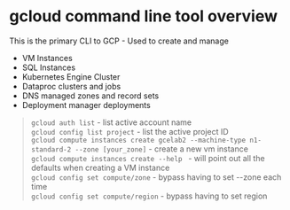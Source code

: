 # gcloud command line tool overview

This is the primary CLI to GCP - Used to create and manage 
* VM Instances
* SQL Instances
* Kubernetes Engine Cluster
* Dataproc clusters and jobs
* DNS managed zones and record sets
* Deployment manager deployments

> `gcloud auth list` - list active account name  
> `gcloud config list project` - list the active project ID  
> `gcloud compute instances create gcelab2 --machine-type n1-standard-2 --zone [your_zone]` - create a new vm instance  
> `gcloud compute instances create --help ` - will point out all the defaults when creating a VM instance  
> `gcloud config set compute/zone` - bypass having to set --zone each time  
> `gcloud config set compute/region` - bypass having to set region
> 